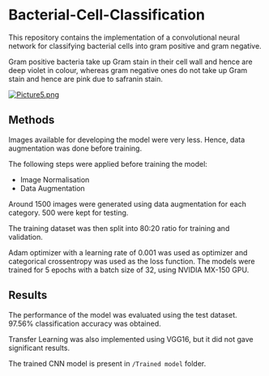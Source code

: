 # Bacterial-Cell-Classification

This repository contains the implementation of a convolutional neural network for classifying bacterial cells into gram positive and gram negative.

Gram positive bacteria take up Gram stain in their cell wall and hence are deep violet in colour, whereas gram negative ones do not take up Gram stain and hence are pink due to safranin stain.

[![Picture5.png](https://i.postimg.cc/3N1pYCfR/Picture5.png)](https://postimg.cc/wRt3kJp8)



## Methods
Images available for developing the model were very less. Hence, data augmentation was done before training.

The following steps were applied before training the model:
- Image Normalisation
- Data Augmentation

Around 1500 images were generated using data augmentation for each category. 500 were kept for testing.

The training dataset was then split into 80:20 ratio for training and validation.

Adam optimizer with a learning rate of 0.001 was used as optimizer and categorical crossentropy was used as the loss function. The models were trained for 5 epochs with a batch size of 32, using NVIDIA MX-150 GPU. 

## Results
The performance of the model was evaluated using the test dataset.
97.56% classification accuracy was obtained.


Transfer Learning was also implemented using VGG16, but it did not gave significant results.


The trained CNN model is present in `/Trained model` folder.



